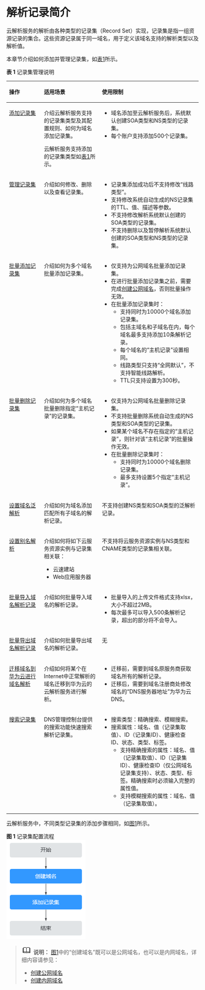 # 解析记录简介<a name="dns_usermanual_0035"></a>

云解析服务的解析由各种类型的记录集（Record Set）实现，记录集是指一组资源记录的集合。这些资源记录属于同一域名，用于定义该域名支持的解析类型以及解析值。

本章节介绍如何添加并管理记录集，如[表1](#table977612405507)所示。

**表 1**  记录集管理说明

<a name="table977612405507"></a>
<table><thead align="left"><tr id="row87771409504"><th class="cellrowborder" valign="top" width="18.13181318131813%" id="mcps1.2.4.1.1"><p id="p15777740175016"><a name="p15777740175016"></a><a name="p15777740175016"></a>操作</p>
</th>
<th class="cellrowborder" valign="top" width="30.193019301930192%" id="mcps1.2.4.1.2"><p id="p47771140115015"><a name="p47771140115015"></a><a name="p47771140115015"></a>适用场景</p>
</th>
<th class="cellrowborder" valign="top" width="51.67516751675167%" id="mcps1.2.4.1.3"><p id="p11777174055015"><a name="p11777174055015"></a><a name="p11777174055015"></a>使用限制</p>
</th>
</tr>
</thead>
<tbody><tr id="row3777840175020"><td class="cellrowborder" valign="top" width="18.13181318131813%" headers="mcps1.2.4.1.1 "><p id="p167777403501"><a name="p167777403501"></a><a name="p167777403501"></a><a href="添加记录集.md">添加记录集</a></p>
</td>
<td class="cellrowborder" valign="top" width="30.193019301930192%" headers="mcps1.2.4.1.2 "><p id="p14687102102320"><a name="p14687102102320"></a><a name="p14687102102320"></a>介绍云解析服务支持的记录集类型及其配置规则、如何为域名添加记录集。</p>
<p id="p88151212814"><a name="p88151212814"></a><a name="p88151212814"></a>云解析服务支持添加的记录集类型如<a href="记录集类型及配置规则.md#table936244914119">表1</a>所示。</p>
</td>
<td class="cellrowborder" valign="top" width="51.67516751675167%" headers="mcps1.2.4.1.3 "><a name="ul446519315616"></a><a name="ul446519315616"></a><ul id="ul446519315616"><li>域名添加至云解析服务后，系统默认创建SOA类型和NS类型的记录集。</li><li>每个账户支持添加500个记录集。</li></ul>
</td>
</tr>
<tr id="row626642913510"><td class="cellrowborder" valign="top" width="18.13181318131813%" headers="mcps1.2.4.1.1 "><p id="p1526818291553"><a name="p1526818291553"></a><a name="p1526818291553"></a><a href="管理记录集.md">管理记录集</a></p>
</td>
<td class="cellrowborder" valign="top" width="30.193019301930192%" headers="mcps1.2.4.1.2 "><p id="p112681929453"><a name="p112681929453"></a><a name="p112681929453"></a>介绍如何修改、删除以及查看记录集。</p>
</td>
<td class="cellrowborder" valign="top" width="51.67516751675167%" headers="mcps1.2.4.1.3 "><a name="ul1356620454552"></a><a name="ul1356620454552"></a><ul id="ul1356620454552"><li>记录集添加成功后不支持修改“线路类型”。</li><li>支持修改系统自动生成的NS记录集的TTL、值、描述等参数。</li><li>不支持修改解析系统默认创建的SOA类型的记录集。</li><li>不支持删除以及暂停解析系统默认创建的SOA类型和NS类型的记录集。</li></ul>
</td>
</tr>
<tr id="row203238852"><td class="cellrowborder" valign="top" width="18.13181318131813%" headers="mcps1.2.4.1.1 "><p id="p1033381456"><a name="p1033381456"></a><a name="p1033381456"></a><a href="批量添加记录集.md">批量添加记录集</a></p>
</td>
<td class="cellrowborder" valign="top" width="30.193019301930192%" headers="mcps1.2.4.1.2 "><p id="p1831238057"><a name="p1831238057"></a><a name="p1831238057"></a>介绍如何为多个域名批量添加记录集。</p>
</td>
<td class="cellrowborder" valign="top" width="51.67516751675167%" headers="mcps1.2.4.1.3 "><a name="ul134127354816"></a><a name="ul134127354816"></a><ul id="ul134127354816"><li>仅支持为公网域名批量添加记录集。</li><li>在进行批量添加记录集之前，需要完成<a href="创建公网域名.md">创建公网域名</a>，否则批量操作无效。</li><li>在批量添加记录集时：<a name="dns_usermanual_0504_ul5255111916313"></a><a name="dns_usermanual_0504_ul5255111916313"></a><ul id="dns_usermanual_0504_ul5255111916313"><li>支持同时为10000个域名添加记录集。</li><li>包括主域名和子域名在内，每个域名最多支持添加10条解析记录。</li><li>每个域名的“主机记录”设置相同。</li><li>线路类型只支持“全网默认”，不支持智能线路解析。</li><li>TTL只支持设置为300秒。</li></ul>
</li></ul>
</td>
</tr>
<tr id="row4964114017510"><td class="cellrowborder" valign="top" width="18.13181318131813%" headers="mcps1.2.4.1.1 "><p id="p1964240554"><a name="p1964240554"></a><a name="p1964240554"></a><a href="批量删除记录集.md">批量删除记录集</a></p>
</td>
<td class="cellrowborder" valign="top" width="30.193019301930192%" headers="mcps1.2.4.1.2 "><p id="p18964340359"><a name="p18964340359"></a><a name="p18964340359"></a>介绍如何为多个域名批量删除指定“主机记录”的记录集。</p>
</td>
<td class="cellrowborder" valign="top" width="51.67516751675167%" headers="mcps1.2.4.1.3 "><a name="ul1863314719912"></a><a name="ul1863314719912"></a><ul id="ul1863314719912"><li>仅支持为公网域名批量删除记录集。</li><li>不支持批量删除系统自动生成的NS类型和SOA类型的记录集。</li><li>如果某个域名不存在指定的“主机记录”，则针对该“主机记录”的批量操作无效。</li><li>在批量删除记录集时：<a name="dns_usermanual_0505_ul5255111916313"></a><a name="dns_usermanual_0505_ul5255111916313"></a><ul id="dns_usermanual_0505_ul5255111916313"><li>支持同时为10000个域名删除记录集。</li><li>最多支持设置5个指定“主机记录”。</li></ul>
</li></ul>
</td>
</tr>
<tr id="row1577754016507"><td class="cellrowborder" valign="top" width="18.13181318131813%" headers="mcps1.2.4.1.1 "><p id="p4777640105010"><a name="p4777640105010"></a><a name="p4777640105010"></a><a href="设置域名泛解析.md">设置域名泛解析</a></p>
</td>
<td class="cellrowborder" valign="top" width="30.193019301930192%" headers="mcps1.2.4.1.2 "><p id="p3777134025015"><a name="p3777134025015"></a><a name="p3777134025015"></a>介绍如何为域名添加匹配所有子域名的解析记录。</p>
</td>
<td class="cellrowborder" valign="top" width="51.67516751675167%" headers="mcps1.2.4.1.3 "><p id="p17565192975913"><a name="p17565192975913"></a><a name="p17565192975913"></a>不支持创建NS类型和SOA类型的泛解析记录。</p>
</td>
</tr>
<tr id="row187779402501"><td class="cellrowborder" valign="top" width="18.13181318131813%" headers="mcps1.2.4.1.1 "><p id="p117774407505"><a name="p117774407505"></a><a name="p117774407505"></a><a href="设置别名解析.md">设置别名解析</a></p>
</td>
<td class="cellrowborder" valign="top" width="30.193019301930192%" headers="mcps1.2.4.1.2 "><p id="p14512729162212"><a name="p14512729162212"></a><a name="p14512729162212"></a>介绍如何将如下云服务资源实例与记录集相关联：</p>
<a name="ul281243711143"></a><a name="ul281243711143"></a><ul id="ul281243711143"><li>云速建站</li><li>Web应用服务器</li></ul>
</td>
<td class="cellrowborder" valign="top" width="51.67516751675167%" headers="mcps1.2.4.1.3 "><p id="p14722845115919"><a name="p14722845115919"></a><a name="p14722845115919"></a>不支持将云服务资源实例与NS类型和CNAME类型的记录集相关联。</p>
</td>
</tr>
<tr id="row02901172137"><td class="cellrowborder" valign="top" width="18.13181318131813%" headers="mcps1.2.4.1.1 "><p id="p182918711319"><a name="p182918711319"></a><a name="p182918711319"></a><a href="批量导入域名解析记录.md">批量导入域名解析记录</a></p>
</td>
<td class="cellrowborder" valign="top" width="30.193019301930192%" headers="mcps1.2.4.1.2 "><p id="p1929111731320"><a name="p1929111731320"></a><a name="p1929111731320"></a>介绍如何批量导入域名的解析记录。</p>
</td>
<td class="cellrowborder" valign="top" width="51.67516751675167%" headers="mcps1.2.4.1.3 "><a name="ul137066249247"></a><a name="ul137066249247"></a><ul id="ul137066249247"><li>批量导入的上传文件格式支持xlsx，大小不超过2MB。</li><li>每次最多可以导入500条解析记录，超出的部分将不会导入。</li></ul>
</td>
</tr>
<tr id="row219931013136"><td class="cellrowborder" valign="top" width="18.13181318131813%" headers="mcps1.2.4.1.1 "><p id="p51995109136"><a name="p51995109136"></a><a name="p51995109136"></a><a href="批量导出域名解析记录.md">批量导出域名解析记录</a></p>
</td>
<td class="cellrowborder" valign="top" width="30.193019301930192%" headers="mcps1.2.4.1.2 "><p id="p17199181031312"><a name="p17199181031312"></a><a name="p17199181031312"></a>介绍如何批量导出域名的解析记录。</p>
</td>
<td class="cellrowborder" valign="top" width="51.67516751675167%" headers="mcps1.2.4.1.3 "><p id="p191991810111316"><a name="p191991810111316"></a><a name="p191991810111316"></a>无</p>
</td>
</tr>
<tr id="row16569111291316"><td class="cellrowborder" valign="top" width="18.13181318131813%" headers="mcps1.2.4.1.1 "><p id="p956931212133"><a name="p956931212133"></a><a name="p956931212133"></a><a href="迁移域名到华为云进行解析.md">迁移域名到华为云进行域名解析</a></p>
</td>
<td class="cellrowborder" valign="top" width="30.193019301930192%" headers="mcps1.2.4.1.2 "><p id="p0569812191315"><a name="p0569812191315"></a><a name="p0569812191315"></a>介绍如何将某个在Internet中正常解析的域名迁移到华为云的云解析服务进行解析。</p>
</td>
<td class="cellrowborder" valign="top" width="51.67516751675167%" headers="mcps1.2.4.1.3 "><a name="ul08415412418"></a><a name="ul08415412418"></a><ul id="ul08415412418"><li>迁移前，需要到域名原服务商获取域名所有的解析记录。</li><li>迁移后，需要到域名注册商处修改域名的“DNS服务器地址”为华为云DNS。</li></ul>
</td>
</tr>
<tr id="row43584115199"><td class="cellrowborder" valign="top" width="18.13181318131813%" headers="mcps1.2.4.1.1 "><p id="p1435912115199"><a name="p1435912115199"></a><a name="p1435912115199"></a><a href="搜索记录集.md">搜索记录集</a></p>
</td>
<td class="cellrowborder" valign="top" width="30.193019301930192%" headers="mcps1.2.4.1.2 "><p id="p12359181113192"><a name="p12359181113192"></a><a name="p12359181113192"></a>DNS管理控制台提供的搜索功能快速搜索解析记录集。</p>
</td>
<td class="cellrowborder" valign="top" width="51.67516751675167%" headers="mcps1.2.4.1.3 "><a name="ul206153114016"></a><a name="ul206153114016"></a><ul id="ul206153114016"><li>搜索类型：精确搜索、模糊搜索。</li><li>搜索属性：域名、值（记录集取值）、ID（记录集ID）、健康检查ID、状态、类型、标签。<a name="ul187373464211"></a><a name="ul187373464211"></a><ul id="ul187373464211"><li>支持精确搜索的属性：域名、值（记录集取值）、ID（记录集ID）、健康检查ID（仅公网域名记录集支持）、状态、类型、标签。精确搜索时必须输入完整的属性值。</li><li>支持模糊搜索的属性：域名、值（记录集取值）。</li></ul>
</li></ul>
</td>
</tr>
</tbody>
</table>

云解析服务中，不同类型记录集的添加步骤相同，如[图1](#fig748135752616)所示。

**图 1**  记录集配置流程<a name="fig748135752616"></a>  
![](figures/记录集配置流程.png "记录集配置流程")

>![](public_sys-resources/icon-note.gif) **说明：** 
>[图1](#fig748135752616)中的“创建域名”既可以是公网域名，也可以是内网域名，详细内容请参见：
>-   [创建公网域名](创建公网域名.md)
>-   [创建内网域名](创建内网域名.md)

